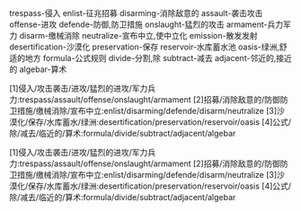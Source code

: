 trespass-侵入
enlist-征兆招募
disarming-消除敌意的
assault-袭击攻击
offense-进攻
defende-防御,防卫措施
onslaught-猛烈的攻击
armament-兵力军力
disarm-缴械消除
neutralize-宣布中立,使中立化
emission-散发发射
desertification-沙漠化
preservation-保存
reservoir-水库蓄水池
oasis-绿洲,舒适的地方
formula-公式规则
divide-分割,除
subtract-减去
adjacent-邻近的,接近的
algebar-算术


[1]侵入/攻击袭击/进攻/猛烈的进攻/军力兵力:trespass/assault/offense/onslaught/armament
[2]招募/消除敌意的/防御防卫措施/缴械消除/宣布中立:enlist/disarming/defende/disarm/neutralize
[3]沙漠化/保存/水库蓄水/绿洲:desertification/preservation/reservoir/oasis
[4]公式/除/减去/临近的/算术:formula/divide/subtract/adjacent/algebar


[1]侵入/攻击袭击/进攻/猛烈的进攻/军力兵力:trespass/assault/offense/onslaught/armament
[2]招募/消除敌意的/防御防卫措施/缴械消除/宣布中立:enlist/disarming/defende/disarm/neutralize
[3]沙漠化/保存/水库蓄水/绿洲:desertification/preservation/reservoir/oasis
[4]公式/除/减去/临近的/算术:formula/divide/subtract/adjacent/algebar

